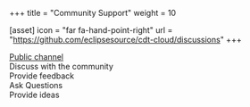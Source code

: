 +++
title = "Community Support"
weight = 10

[asset]
  icon = "far fa-hand-point-right"
  url = "https://github.com/eclipsesource/cdt-cloud/discussions"
+++

[Public channel](https://github.com/eclipsesource/cdt-cloud/discussions)\
Discuss with the community\
Provide feedback\
Ask Questions\
Provide ideas
